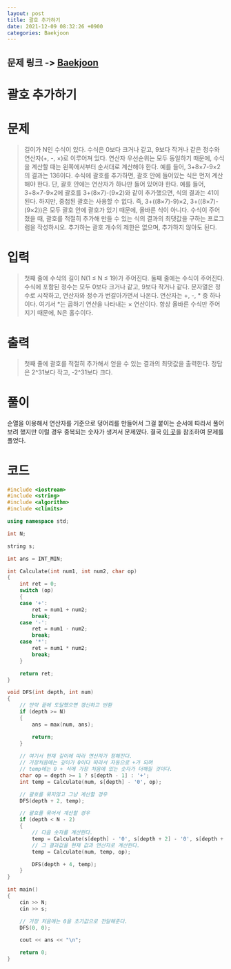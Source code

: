 ```yaml
---
layout: post
title: 괄호 추가하기
date: 2021-12-09 08:32:26 +0900
categories: Baekjoon
---
```


## 문제 링크 -> [Baekjoon](https://www.acmicpc.net/problem/16637)
# 괄호 추가하기

# 문제
> 길이가 N인 수식이 있다. 수식은 0보다 크거나 같고, 9보다 작거나 같은 정수와 연산자(+, -, ×)로 이루어져 있다. 연산자 우선순위는 모두 동일하기 때문에, 수식을 계산할 때는 왼쪽에서부터 순서대로 계산해야 한다. 예를 들어, 3+8×7-9×2의 결과는 136이다.
수식에 괄호를 추가하면, 괄호 안에 들어있는 식은 먼저 계산해야 한다. 단, 괄호 안에는 연산자가 하나만 들어 있어야 한다. 예를 들어, 3+8×7-9×2에 괄호를 3+(8×7)-(9×2)와 같이 추가했으면, 식의 결과는 41이 된다. 하지만, 중첩된 괄호는 사용할 수 없다. 즉, 3+((8×7)-9)×2, 3+((8×7)-(9×2))은 모두 괄호 안에 괄호가 있기 때문에, 올바른 식이 아니다.
수식이 주어졌을 때, 괄호를 적절히 추가해 만들 수 있는 식의 결과의 최댓값을 구하는 프로그램을 작성하시오. 추가하는 괄호 개수의 제한은 없으며, 추가하지 않아도 된다.

# 입력
> 첫째 줄에 수식의 길이 N(1 ≤ N ≤ 19)가 주어진다. 둘째 줄에는 수식이 주어진다. 수식에 포함된 정수는 모두 0보다 크거나 같고, 9보다 작거나 같다. 문자열은 정수로 시작하고, 연산자와 정수가 번갈아가면서 나온다. 연산자는 +, -, * 중 하나이다. 여기서 *는 곱하기 연산을 나타내는 × 연산이다. 항상 올바른 수식만 주어지기 때문에, N은 홀수이다.

# 출력
> 첫째 줄에 괄호를 적절히 추가해서 얻을 수 있는 결과의 최댓값을 출력한다. 정답은 2^31보다 작고, -2^31보다 크다.

# 풀이
순열을 이용해서 연산자를 기준으로 덩어리를 만들어서 그걸 붙이는 순서에 따라서 풀어보려 했지만 이럴 경우 중복되는 숫자가 생겨서 문제였다. 결국 [이 곳](https://jaimemin.tistory.com/1454)을 참조하여 문제를 풀었다.

# 코드
```c++
#include <iostream>
#include <string>
#include <algorithm>
#include <climits>

using namespace std;

int N;

string s;

int ans = INT_MIN;

int Calculate(int num1, int num2, char op)
{
	int ret = 0;
	switch (op)
	{
	case '+':
		ret = num1 + num2;
		break;
	case '-':
		ret = num1 - num2;
		break;
	case '*':
		ret = num1 * num2;
		break;
	}

	return ret;
}

void DFS(int depth, int num)
{   
    // 만약 끝에 도달했으면 갱신하고 반환
	if (depth >= N)
	{
		ans = max(num, ans);

		return;
	}
    
    // 여기서 현재 깊이에 따라 연산자가 정해진다.
    // 가장처음에는 깊이가 0이다 따라서 자동으로 +가 되며
    // temp에는 0 + 식에 가장 처음에 있는 숫자가 더해질 것이다.
	char op = depth >= 1 ? s[depth - 1] : '+';
	int temp = Calculate(num, s[depth] - '0', op);

    // 괄호를 묶지않고 그냥 계산할 경우
	DFS(depth + 2, temp);

    // 괄호를 묶어서 계산할 경우
	if (depth < N - 2)
	{
        // 다음 숫자를 계산한다.
		temp = Calculate(s[depth] - '0', s[depth + 2] - '0', s[depth + 1]);
        // 그 결과값을 현재 값과 연산자로 계산한다.
		temp = Calculate(num, temp, op);

		DFS(depth + 4, temp);
	}
}

int main()
{
	cin >> N;
	cin >> s;

    // 가장 처음에는 0을 초기값으로 전달해준다.
	DFS(0, 0);

	cout << ans << "\n";

	return 0;
}
```